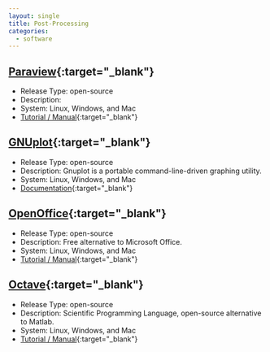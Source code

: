 ```yaml
---
layout: single
title: Post-Processing
categories:
  - software
---
```



## [Paraview](https://www.paraview.org/){:target="_blank"}
* Release Type: open-source
* Description: 
* System: Linux, Windows, and Mac
* [Tutorial / Manual](https://www.paraview.org/documentation/){:target="_blank"}


## [GNUplot](http://www.gnuplot.info/){:target="_blank"}
* Release Type: open-source
* Description: Gnuplot is a portable command-line-driven graphing utility.
* System: Linux, Windows, and Mac
* [Documentation](http://www.gnuplot.info/documentation.html){:target="_blank"}


## [OpenOffice](https://www.openoffice.org){:target="_blank"}
* Release Type: open-source
* Description: Free alternative to Microsoft Office.
* System: Linux, Windows, and Mac
* [Tutorial / Manual](https://www.openoffice.org/support/index.html#rtfm){:target="_blank"}


## [Octave](https://www.gnu.org/software/octave/){:target="_blank"}
* Release Type: open-source
* Description: Scientific Programming Language, open-source alternative to Matlab.
* System: Linux, Windows, and Mac
* [Tutorial / Manual](https://octave.org/doc/interpreter/){:target="_blank"}



